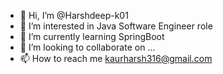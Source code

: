 - 👋 Hi, I’m @Harshdeep-k01
- 👀 I’m interested in Java Software Engineer role
- 🌱 I’m currently learning SpringBoot 
- 💞️ I’m looking to collaborate on ...
- 📫 How to reach me kaurharsh316@gmail.com




<!---
Harshdeep-k01/Harshdeep-k01 is a ✨ special ✨ repository because its `README.md` (this file) appears on your GitHub profile.
You can click the Preview link to take a look at your changes.
--->
